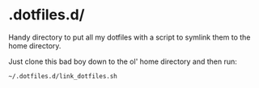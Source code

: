 # .dotfiles.d/

Handy directory to put all my dotfiles with a script to symlink them to the home directory.

Just clone this bad boy down to the ol' home directory and then run:

```bash
~/.dotfiles.d/link_dotfiles.sh
```
